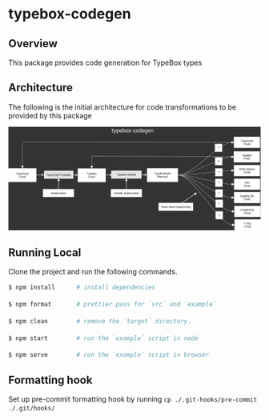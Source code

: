 # typebox-codegen

## Overview

This package provides code generation for TypeBox types

## Architecture

The following is the initial architecture for code transformations to be provided by this package

<img src="arch.png" />

## Running Local

Clone the project and run the following commands.

```bash
$ npm install      # install dependencies

$ npm format       # prettier pass for `src` and `example`

$ npm clean        # remove the `target` directory.

$ npm start        # run the `example` script in node

$ npm serve        # run the `example` script in browser
```

## Formatting hook

Set up pre-commit formatting hook by running `cp ./.git-hooks/pre-commit ./.git/hooks/`
